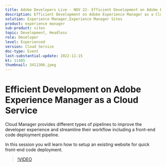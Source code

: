 ```yaml
---
title: Adobe Developers Live - NOV 22- Efficient Development on Adobe Experience Manager as a Cloud Service
description: Efficient Development on Adobe Experience Manager as a Cloud ServiceCloud Manager provides different types of pipelines to improve the developer experience and streamline their workflow including a front-end code deployment pipeline.In this session you will learn how to setup an existing website for quick front-end code deployment.
solution: Experience Manager,Experience Manager Sites
product: experience manager
sub-product: sites
topic: Development, Headless
role: Developer
level: Experienced
version: Cloud Service
doc-type: Event
last-substantial-update: 2022-11-15
kt: 11485
thumbnail: 3411306.jpeg
---
```

# Efficient Development on Adobe Experience Manager as a Cloud Service

Cloud Manager provides different types of pipelines to improve the developer experience and streamline their workflow including a front-end code deployment pipeline.

In this session you will learn how to setup an existing website for quick front-end code deployment.

>[!VIDEO](https://video.tv.adobe.com/v/3411306/?quality=12&learn=on)
